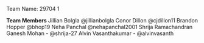 Team Name: 29704 1

**Team Members**
Jillian Bolgla @jillianbolgla
Conor Dillon @cjdillon11
Brandon Hopper @bhop19
Neha Panchal @nehapanchal2001
Shrija Ramachandran Ganesh Mohan - @shrija-27
Alvin Vasanthakumar - @alvinvasanth



